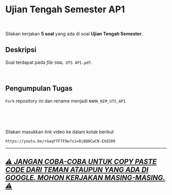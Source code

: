 # Ujian Tengah Semester AP1

<br>

Silakan kerjakan **5 soal** yang ada di soal **Ujian Tengah Semester**.

## Deskripsi

Soal terdapat pada _file_ `SOAL UTS AP1.pdf`.

<br>

## Pengumpulan Tugas

`Fork` repository ini dan rename menjadi `NAMA_NIM_UTS_AP1`

<br>
<br>
<br>

Silakan masukkan link video ke dalam kotak berikut

```
https://youtu.be/rGaqYfF7FOw?si=0i8Q0CwCN-EXd209
```

---

<h2><ins><b><i>⚠️ JANGAN COBA-COBA UNTUK COPY PASTE CODE DARI TEMAN ATAUPUN YANG ADA DI GOOGLE. MOHON KERJAKAN MASING-MASING. ⚠️</i></b></ins></h2>
